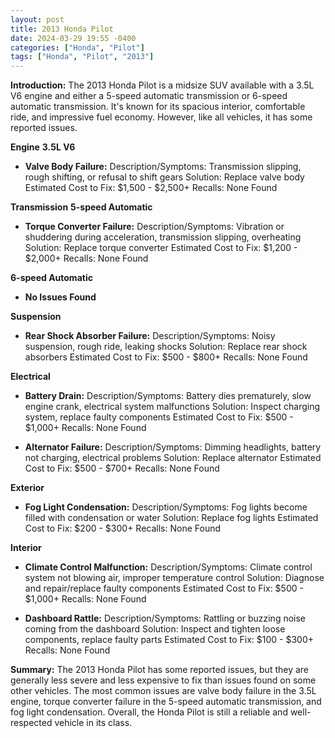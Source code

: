 ```yaml
---
layout: post
title: 2013 Honda Pilot
date: 2024-03-29 19:55 -0400
categories: ["Honda", "Pilot"]
tags: ["Honda", "Pilot", "2013"]
---
```

**Introduction:**
The 2013 Honda Pilot is a midsize SUV available with a 3.5L V6 engine and either a 5-speed automatic transmission or 6-speed automatic transmission. It's known for its spacious interior, comfortable ride, and impressive fuel economy. However, like all vehicles, it has some reported issues.

**Engine**
**3.5L V6**
- **Valve Body Failure:**
Description/Symptoms: Transmission slipping, rough shifting, or refusal to shift gears
Solution: Replace valve body
Estimated Cost to Fix: $1,500 - $2,500+
Recalls: None Found

**Transmission**
**5-speed Automatic**
- **Torque Converter Failure:**
Description/Symptoms: Vibration or shuddering during acceleration, transmission slipping, overheating
Solution: Replace torque converter
Estimated Cost to Fix: $1,200 - $2,000+
Recalls: None Found

**6-speed Automatic**
- **No Issues Found**

**Suspension**
- **Rear Shock Absorber Failure:**
Description/Symptoms: Noisy suspension, rough ride, leaking shocks
Solution: Replace rear shock absorbers
Estimated Cost to Fix: $500 - $800+
Recalls: None Found

**Electrical**
- **Battery Drain:**
Description/Symptoms: Battery dies prematurely, slow engine crank, electrical system malfunctions
Solution: Inspect charging system, replace faulty components
Estimated Cost to Fix: $500 - $1,000+
Recalls: None Found

- **Alternator Failure:**
Description/Symptoms: Dimming headlights, battery not charging, electrical problems
Solution: Replace alternator
Estimated Cost to Fix: $500 - $700+
Recalls: None Found

**Exterior**
- **Fog Light Condensation:**
Description/Symptoms: Fog lights become filled with condensation or water
Solution: Replace fog lights
Estimated Cost to Fix: $200 - $300+
Recalls: None Found

**Interior**
- **Climate Control Malfunction:**
Description/Symptoms: Climate control system not blowing air, improper temperature control
Solution: Diagnose and repair/replace faulty components
Estimated Cost to Fix: $500 - $1,000+
Recalls: None Found

- **Dashboard Rattle:**
Description/Symptoms: Rattling or buzzing noise coming from the dashboard
Solution: Inspect and tighten loose components, replace faulty parts
Estimated Cost to Fix: $100 - $300+
Recalls: None Found

**Summary:**
The 2013 Honda Pilot has some reported issues, but they are generally less severe and less expensive to fix than issues found on some other vehicles. The most common issues are valve body failure in the 3.5L engine, torque converter failure in the 5-speed automatic transmission, and fog light condensation. Overall, the Honda Pilot is still a reliable and well-respected vehicle in its class.
